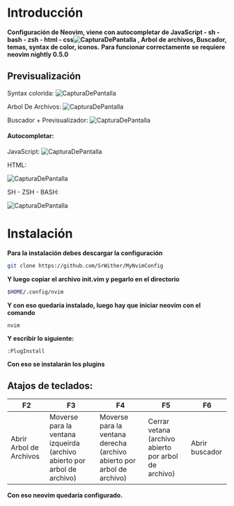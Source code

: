 # Introducción

**Configuración de Neovim, viene con autocompletar de JavaScript - sh - bash - zsh - html - css![CapturaDePantalla](https://user-images.githubusercontent.com/59105868/109899362-81c2a600-7c74-11eb-8daf-244c08422163.png)
 , Arbol de archivos, Buscador, temas, syntax de color, iconos.**
**Para funcionar correctamente se requiere neovim nightly 0.5.0**

## Previsualización

Syntax colorida:
![CapturaDePantalla](https://user-images.githubusercontent.com/59105868/109898954-d6b1ec80-7c73-11eb-9e5d-27a23494e163.png)

Arbol De Archivos:
![CapturaDePantalla](https://user-images.githubusercontent.com/59105868/109899046-fea15000-7c73-11eb-9a49-343fbe0c015e.png)

Buscador + Previsualizador:
![CapturaDePantalla](https://user-images.githubusercontent.com/59105868/109899184-37d9c000-7c74-11eb-8c29-5bb8961977e3.png)

#### Autocompletar:

JavaScript:
![CapturaDePantalla](https://user-images.githubusercontent.com/59105868/109899271-5fc92380-7c74-11eb-930c-a99e102f5fcc.png)

HTML:

![CapturaDePantalla](https://user-images.githubusercontent.com/59105868/109899369-85562d00-7c74-11eb-829e-02d71f5c9dbe.png)

SH - ZSH - BASH:

![CapturaDePantalla](https://user-images.githubusercontent.com/59105868/109899488-b6366200-7c74-11eb-9aaf-d465fcb35c0a.png)

# Instalación

**Para la instalación debes descargar la configuración**
```sh
git clone https://github.com/SrWither/MyNvimConfig
```
**Y luego copiar el archivo init.vim y pegarlo en el directorio**
```sh
$HOME/.config/nvim
```
**Y con eso quedaría instalado, luego hay que iniciar neovim con el comando**
```
nvim
```
**Y escribir lo siguiente:**
```vim
:PlugInstall
```
**Con eso se instalarán los plugins**

## Atajos de teclados:
| F2| F3| F4| F5| F6|
| ----- | ---- | ---- | ---- | ---- |
| Abrir Arbol de Archivos | Moverse para la ventana izqueirda (archivo abierto por arbol de archivo) | Moverse para la ventana derecha (archivo abierto por arbol de archivo) | Cerrar vetana (archivo abierto por arbol de archivo) | Abrir buscador |

**Con eso neovim quedaría configurado.**
